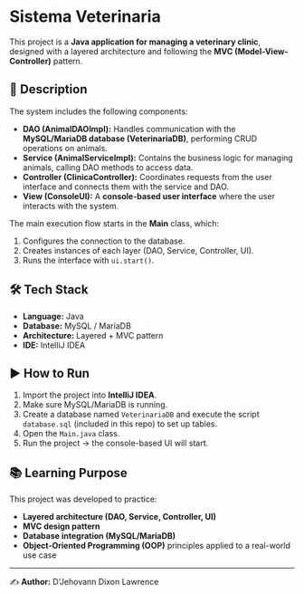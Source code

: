 # Sistema Veterinaria

This project is a **Java application for managing a veterinary clinic**, designed with a layered architecture and following the **MVC (Model-View-Controller)** pattern.

## 📌 Description
The system includes the following components:

- **DAO (AnimalDAOImpl):** Handles communication with the **MySQL/MariaDB database (VeterinariaDB)**, performing CRUD operations on animals.  
- **Service (AnimalServiceImpl):** Contains the business logic for managing animals, calling DAO methods to access data.  
- **Controller (ClinicaController):** Coordinates requests from the user interface and connects them with the service and DAO.  
- **View (ConsoleUI):** A **console-based user interface** where the user interacts with the system.  

The main execution flow starts in the **Main** class, which:  
1. Configures the connection to the database.  
2. Creates instances of each layer (DAO, Service, Controller, UI).  
3. Runs the interface with `ui.start()`.  

## 🛠️ Tech Stack
- **Language:** Java  
- **Database:** MySQL / MariaDB  
- **Architecture:** Layered + MVC pattern  
- **IDE:** IntelliJ IDEA  

## ▶️ How to Run
1. Import the project into **IntelliJ IDEA**.  
2. Make sure MySQL/MariaDB is running.  
3. Create a database named `VeterinariaDB` and execute the script `database.sql` (included in this repo) to set up tables.  
4. Open the `Main.java` class.  
5. Run the project → the console-based UI will start.  

## 📚 Learning Purpose
This project was developed to practice:
- **Layered architecture (DAO, Service, Controller, UI)**  
- **MVC design pattern**  
- **Database integration (MySQL/MariaDB)**  
- **Object-Oriented Programming (OOP)** principles applied to a real-world use case  

---

✍️ **Author:** D’Jehovann Dixon Lawrence
